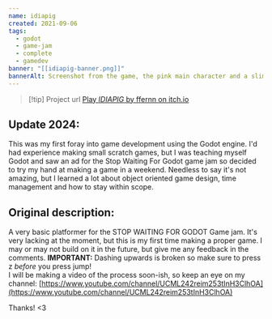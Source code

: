 ```yaml
---
name: idiapig
created: 2021-09-06
tags:
  - godot
  - game-jam
  - complete
  - gamedev
banner: "[[idiapig-banner.png]]"
bannerAlt: Screenshot from the game, the pink main character and a slime companion are shown.
---
```

> [!tip] Project url
> [Play *IDIAPIG* by ffernn on itch.io](https://ffernn.itch.io/idiapig)
## Update 2024:
This was my first foray into game development using the Godot engine. I'd had experience making small scratch games, but I was teaching myself Godot and saw an ad for the Stop Waiting For Godot game jam so decided to try my hand at making a game in a weekend. Needless to say it's not amazing, but I learned a lot about object oriented game design, time management and how to stay within scope.
## Original description:
A very basic platformer for the STOP WAITING FOR GODOT Game jam. It's very lacking at the moment, but this is my first time making a proper game. I may or may not build on it in the future, but give me any feedback in the comments.
**IMPORTANT:** Dashing upwards is broken so make sure to press z _before_ you press jump!  
I will be making a video of the process soon-ish, so keep an eye on my channel:
[https://www.youtube.com/channel/UCML242reim253tInH3ClhOA](https://www.youtube.com/channel/UCML242reim253tInH3ClhOA)

Thanks! <3